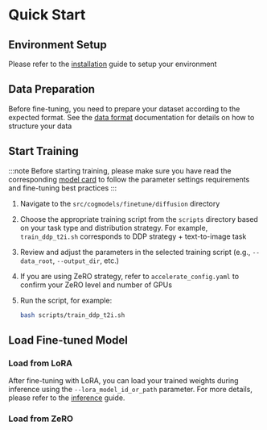 # Quick Start

## Environment Setup

Please refer to the [installation](../02-Installation.md) guide to setup your environment

<!-- TODO: clone the repo to finetune? -->

## Data Preparation

Before fine-tuning, you need to prepare your dataset according to the expected format. See the [data format](./03-Data%20Format.md) documentation for details on how to structure your data

<!-- TODO: add link to data format-->

## Start Training

:::note
Before starting training, please make sure you have read the corresponding [model card](../05-Model%20Card.md) to follow the parameter settings requirements and fine-tuning best practices
:::

<!-- TODO: move training script to cli folder? -->
<!-- TODO: add link to corresponding folder -->
1. Navigate to the `src/cogmodels/finetune/diffusion` directory

<!-- TODO: add link to training script folder -->
<!-- TODO: add link to train_ddp_t2i.sh -->
2. Choose the appropriate training script from the `scripts` directory based on your task type and distribution strategy. For example, `train_ddp_t2i.sh` corresponds to DDP strategy + text-to-image task

3. Review and adjust the parameters in the selected training script (e.g., `--data_root`, `--output_dir`, etc.)

<!-- TODO: add link to accelerate config -->
4. If you are using ZeRO strategy, refer to `accelerate_config.yaml` to confirm your ZeRO level and number of GPUs

5. Run the script, for example:
   ```bash
   bash scripts/train_ddp_t2i.sh
   ```


## Load Fine-tuned Model

<!-- TODO: 缺一个合并zero权重的脚本（合并后只有一个transformer的权重，让用户自己把这个权重
    替换到pipeline文件里，还是cli/api里直接提供一个transformer的权重路径？） -->

### Load from LoRA

After fine-tuning with LoRA, you can load your trained weights during inference using the `--lora_model_id_or_path` parameter. For more details, please refer to the [inference](./03-Inference) guide.


### Load from ZeRO
